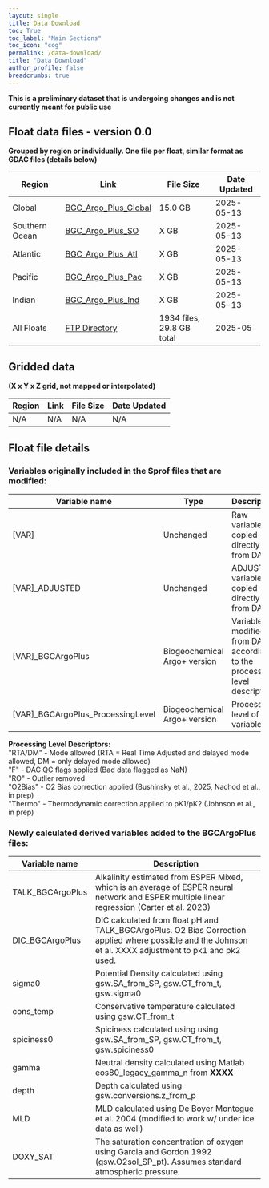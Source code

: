 ```yaml
---
layout: single
title: Data Download
toc: True
toc_label: "Main Sections"
toc_icon: "cog"
permalink: /data-download/
title: "Data Download"
author_profile: false
breadcrumbs: true
---
```


**This is a preliminary dataset that is undergoing changes and is not currently meant for public use**

## Float data files - version 0.0
**Grouped by region or individually. One file per float, similar format as GDAC files (details below)**

Region | Link | File Size | Date Updated
--- | --- | --- | --- 
Global | [BGC_Argo_Plus_Global](https://ftp.soest.hawaii.edu/bgc_argo_plus/BGC_Argo_Plus_Global_v0_2025_09.tar.gz) | 15.0 GB | 2025-05-13
Southern Ocean | [BGC_Argo_Plus_SO](https://ftp.soest.hawaii.edu/bgc_argo_plus/Basins/BGC_Argo_Plus_SO.tgz) | X GB | 2025-05-13
Atlantic | [BGC_Argo_Plus_Atl](https://ftp.soest.hawaii.edu/bgc_argo_plus/Basins/BGC_Argo_Plus_Atl.tgz) | X GB | 2025-05-13
Pacific | [BGC_Argo_Plus_Pac](https://ftp.soest.hawaii.edu/bgc_argo_plus/Basins/BGC_Argo_Plus_Pac.tgz) | X GB | 2025-05-13
Indian | [BGC_Argo_Plus_Ind](https://ftp.soest.hawaii.edu/bgc_argo_plus/Basins/BGC_Argo_Plus_Ind.tgz) | X GB | 2025-05-13
All Floats | [FTP Directory](https://ftp.soest.hawaii.edu/bgc_argo_plus/Individual_Floats) | 1934 files, 29.8 GB total | 2025-05

## Gridded data 
**(X x Y x Z grid, not mapped or interpolated)**

Region | Link | File Size | Date Updated
--- | --- | --- | --- 
N/A | N/A | N/A | N/A

## Float file details

### Variables originally included in the Sprof files that are modified:
Variable name | Type | Description
--- | --- | ---
[VAR] | Unchanged | Raw variable copied directly from DAC
[VAR]_ADJUSTED | Unchanged | ADJUSTED variable copied directly from DAC
[VAR]_BGCArgoPlus | Biogeochemical Argo+ version | Variable modified from DAC according to the processing level description
[VAR]_BGCArgoPlus_ProcessingLevel | Biogeochemical Argo+ version | Processing level of variable

**Processing Level Descriptors:** \
"RTA/DM" - Mode allowed (RTA = Real Time Adjusted and delayed mode allowed, DM = only delayed mode allowed)\
"F" - DAC QC flags applied (Bad data flagged as NaN)\
"RO" - Outlier removed\
"O2Bias" - O2 Bias correction applied (Bushinsky et al., 2025, Nachod et al., in prep)\
"Thermo" - Thermodynamic correction applied to pK1/pK2 (Johnson et al., in prep)

### Newly calculated derived variables added to the BGCArgoPlus files:
Variable name | Description
--- | --- 
TALK_BGCArgoPlus | Alkalinity estimated from ESPER Mixed, which is an average of ESPER neural network and ESPER multiple linear regression (Carter et al. 2023)
DIC_BGCArgoPlus | DIC calculated from float pH and TALK_BGCArgoPlus. O2 Bias Correction applied where possible and the Johnson et al. XXXX adjustment to pk1 and pk2 used. 
sigma0 | Potential Density calculated using gsw.SA_from_SP, gsw.CT_from_t, gsw.sigma0
cons_temp | Conservative temperature calculated using gsw.CT_from_t
spiciness0 | Spiciness calculated using using gsw.SA_from_SP, gsw.CT_from_t, gsw.spiciness0
gamma | Neutral density calculated using Matlab eos80_legacy_gamma_n from **XXXX**
depth | Depth calculated using gsw.conversions.z_from_p
MLD | MLD calculated using De Boyer Montegue et al. 2004 (modified to work w/ under ice data as well)
DOXY_SAT | The saturation concentration of oxygen using Garcia and Gordon 1992 (gsw.O2sol_SP_pt). Assumes standard atmospheric pressure. 
